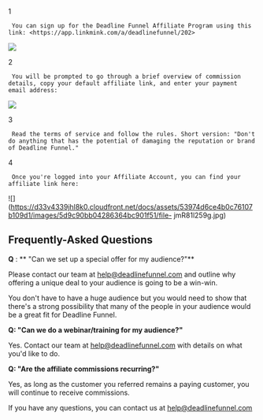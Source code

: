 1

     You can sign up for the Deadline Funnel Affiliate Program using this link: <https://app.linkmink.com/a/deadlinefunnel/202>

![](https://d33v4339jhl8k0.cloudfront.net/docs/assets/53974d6ce4b0c76107b109d1/images/5d9c8f792c7d3a7e9ae2389f/file-4i5hz9lJML.jpg)

2

     You will be prompted to go through a brief overview of commission details, copy your default affiliate link, and enter your payment email address:   

![](https://d33v4339jhl8k0.cloudfront.net/docs/assets/53974d6ce4b0c76107b109d1/images/5d9c907f04286364bc901f4e/file-a3dw3mwczR.jpg)

3

     Read the terms of service and follow the rules. Short version: "Don't do anything that has the potential of damaging the reputation or brand of Deadline Funnel." 

4

     Once you're logged into your Affiliate Account, you can find your affiliate link here:

![](https://d33v4339jhl8k0.cloudfront.net/docs/assets/53974d6ce4b0c76107b109d1/images/5d9c90bb04286364bc901f51/file-
jmR81l259g.jpg)

##  Frequently-Asked Questions

**Q** : **  "Can we set up a special offer for my audience?"**

Please contact our team at help@deadlinefunnel.com and outline why offering a
unique deal to your audience is going to be a win-win.

You don't have to have a huge audience but you would need to show that there's
a strong possibility that many of the people in your audience would be a great
fit for Deadline Funnel.

**Q:   "Can we do a webinar/training for my audience?"**

Yes. Contact our team at help@deadlinefunnel.com with details on what you'd
like to do.

**Q:   "Are the affiliate commissions recurring?"**

Yes, as long as the customer you referred remains a paying customer, you will
continue to receive commissions.

If you have any questions, you can contact us at
[help@deadlinefunnel.com](mailto:mailto:help@deadlinefunnel.com)

